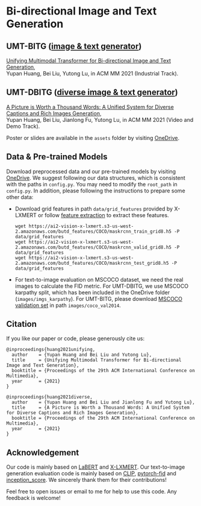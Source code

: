 # Bi-directional Image and Text Generation

## UMT-BITG ([image & text generator](it-generator/README.md))
[Unifying Multimodal Transformer for Bi-directional Image and Text Generation](https://arxiv.org/abs/2110.09753), \
Yupan Huang, Bei Liu, Yutong Lu, in ACM MM 2021 (Industrial Track).

## UMT-DBITG ([diverse image & text generator](diverse-it-generator/README.md))
[A Picture is Worth a Thousand Words: A Unified System for Diverse Captions and Rich Images Generation](https://arxiv.org/abs/2110.09756), \
Yupan Huang, Bei Liu, Jianlong Fu, Yutong Lu, in ACM MM 2021 (Video and Demo Track).

Poster or slides are available in the `assets` folder by visiting [OneDrive](https://mail2sysueducn-my.sharepoint.com/:f:/g/personal/huangyp28_mail2_sysu_edu_cn/EkCFDwd2bQpKtYwyBi3A8ukBHWyNMQ_Tkw9ZeQhYOTMTBA?e=xsMWPO).

## Data & Pre-trained Models
Download preprocessed data and our pre-trained models by visiting [OneDrive](https://mail2sysueducn-my.sharepoint.com/:f:/g/personal/huangyp28_mail2_sysu_edu_cn/EkCFDwd2bQpKtYwyBi3A8ukBHWyNMQ_Tkw9ZeQhYOTMTBA?e=xsMWPO).
We suggest following our data structures, which is consistent with the paths in `config.py`. You may need to modify the `root_path` in `config.py`.
In addition, please following the instructions to prepare some other data:
* Download grid features in path `data/grid_features` provided by X-LXMERT or follow [feature extraction](https://github.com/allenai/x-lxmert/blob/master/feature_extraction/README.md) to extract these features.
  ```
  wget https://ai2-vision-x-lxmert.s3-us-west-2.amazonaws.com/butd_features/COCO/maskrcnn_train_grid8.h5 -P data/grid_features
  wget https://ai2-vision-x-lxmert.s3-us-west-2.amazonaws.com/butd_features/COCO/maskrcnn_valid_grid8.h5 -P data/grid_features
  wget https://ai2-vision-x-lxmert.s3-us-west-2.amazonaws.com/butd_features/COCO/maskrcnn_test_grid8.h5 -P data/grid_features
  ```
* For text-to-image evaluation on MSCOCO dataset, we need the real images to calculate the FID metric.
  For UMT-DBITG, we use MSCOCO karpathy split, which has been included in the OneDrive folder (`images/imgs_karpathy`).
  For UMT-BITG, please download [MSCOCO validation set](http://images.cocodataset.org/zips/val2014.zip) in path `images/coco_val2014`.


## Citation
If you like our paper or code, please generously cite us:
```
@inproceedings{huang2021unifying,
  author    = {Yupan Huang and Bei Liu and Yutong Lu},
  title     = {Unifying Multimodal Transformer for Bi-directional Image and Text Generation},
  booktitle = {Proceedings of the 29th ACM International Conference on Multimedia},
  year      = {2021}
}

@inproceedings{huang2021diverse,
  author    = {Yupan Huang and Bei Liu and Jianlong Fu and Yutong Lu},
  title     = {A Picture is Worth a Thousand Words: A Unified System for Diverse Captions and Rich Images Generation},
  booktitle = {Proceedings of the 29th ACM International Conference on Multimedia},
  year      = {2021}
}
```

## Acknowledgement
Our code is mainly based on [LaBERT](https://github.com/bearcatt/LaBERT) and [X-LXMERT](https://github.com/allenai/x-lxmert). 
Our text-to-image generation evaluation code is mainly based on [CLIP](https://github.com/openai/CLIP), [pytorch-fid](https://github.com/mseitzer/pytorch-fid/tree/802da3963113b5b5f8154e0e27580ee4c97460ab) and [inception_score](https://github.com/openai/improved-gan/blob/master/inception_score/README.md).
We sincerely thank them for their contributions!

Feel free to open issues or email to me for help to use this code. Any feedback is welcome!
